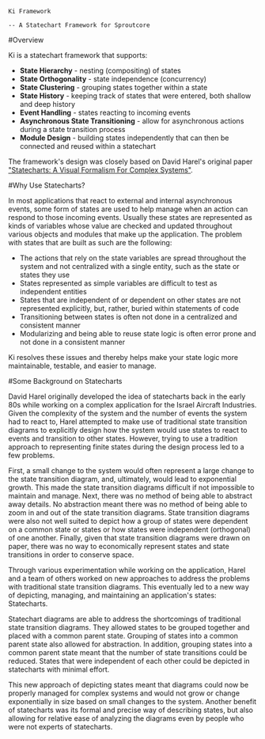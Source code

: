     Ki Framework
    
    -- A Statechart Framework for Sproutcore

#Overview

Ki is a statechart framework that supports:

  * __State Hierarchy__ - nesting (compositing) of states
  * __State Orthogonality__ - state independence (concurrency)
  * __State Clustering__ - grouping states together within a state 
  * __State History__ - keeping track of states that were entered, both shallow and deep history
  * __Event Handling__ - states reacting to incoming events
  * __Asynchronous State Transitioning__ - allow for asynchronous actions during a state transition process
  * __Module Design__ - building states independently that can then be connected and reused within a statechart
  
The framework's design was closely based on David Harel's original paper ["Statecharts: A Visual Formalism For Complex Systems"](http://www.wisdom.weizmann.ac.il/~harel/papers/Statecharts.pdf).

#Why Use Statecharts?

In most applications that react to external and internal asynchronous events, some form of states are used to 
help manage when an action can respond to those incoming events. Usually these states are represented as kinds of
variables whose value are checked and updated throughout various objects and modules that make up the application.
The problem with states that are built as such are the following:

  * The actions that rely on the state variables are spread throughout the system and not 
    centralized with a single entity, such as the state or states they use
  * States represented as simple variables are difficult to test as independent entities
  * States that are independent of or dependent on other states are not represented explicitly, but, 
    rather, buried within statements of code
  * Transitioning between states is often not done in a centralized and consistent manner
  * Modularizing and being able to reuse state logic is often error prone and not done in a consistent manner
  
Ki resolves these issues and thereby helps make your state logic more maintainable, testable, and easier to manage. 

#Some Background on Statecharts

David Harel originally developed the idea of statecharts back in the early 80s while working on a complex application for the 
Israel Aircraft Industries. Given the complexity of the system and the number of events the system had
to react to, Harel attempted to make use of traditional state transition diagrams to explicitly design how the 
system would use states to react to events and transition to other states. However, trying to use a tradition approach to 
representing finite states during the design process led to a few problems. 

First, a small change to the system would often represent a large change to the state transition diagram, and, ultimately, 
would lead to exponential growth. This made the state transition diagrams difficult if not
impossible to maintain and manage. Next, there was no method of being able to abstract away details. No abstraction 
meant there was no method of being able to zoom in and out of the state transition diagrams. State transition diagrams were 
also not well suited to depict how a group of states were dependent on a common state or states or how states were independent 
(orthogonal) of one another. Finally, given that state transition diagrams were drawn on paper, there was no way to economically represent 
states and state transitions in order to conserve space.   

Through various experimentation while working on the application, Harel and a team of others worked on new approaches 
to address the problems with traditional state transition diagrams. This eventually led to a new way of depicting, managing,
and maintaining an application's states: Statecharts.  

Statechart diagrams are able to address the shortcomings of traditional state transition diagrams. They allowed states to be grouped
together and placed with a common parent state. Grouping of states into a common parent state also allowed for abstraction. 
In addition, grouping states into a common parent state meant that the number of state transitions could be reduced.
States that were independent of each other could be depicted in statecharts with minimal effort. 

This new approach of depicting states meant that diagrams could now be properly managed for complex systems and would not
grow or change exponentially in size based on small changes to the system. Another benefit of statecharts was its 
formal and precise way of describing states, but also allowing for relative ease of analyzing the diagrams even by people who 
were not experts of statecharts.           
    
    
  